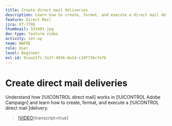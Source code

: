 ```yaml
---
title: Create direct mail deliveries
description: Learn how to create, format, and execute a direct mail delivery.
feature: Direct Mail
jira: KT-7795
thumbnail: 333401.jpg
doc-type: feature video
activity: set-up
team: WWFRE
role: User
level: Beginner
exl-id: 9caa11fc-7a37-4036-8e14-c19f736c7efb
---
```

# Create direct mail deliveries

Understand how [!UICONTROL direct mail] works in [!UICONTROL Adobe Campaign] and learn how to create, format, and execute a [!UICONTROL direct mail ]delivery.

>[!VIDEO](https://video.tv.adobe.com/v/333401?quality=12&learn=on){transcript=true}
